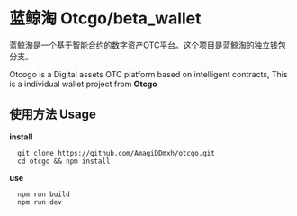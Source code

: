 # 蓝鲸淘 Otcgo/beta_wallet
蓝鲸淘是一个基于智能合约的数字资产OTC平台。这个项目是蓝鲸淘的独立钱包分支。

Otcogo is a Digital assets OTC platform based on intelligent contracts, This is a individual wallet project from **Otcgo**

## 使用方法 Usage
**install**
```
  git clone https://github.com/AmagiDDmxh/otcgo.git
  cd otcgo && npm install
```
**use**
```
  npm run build
  npm run dev
```